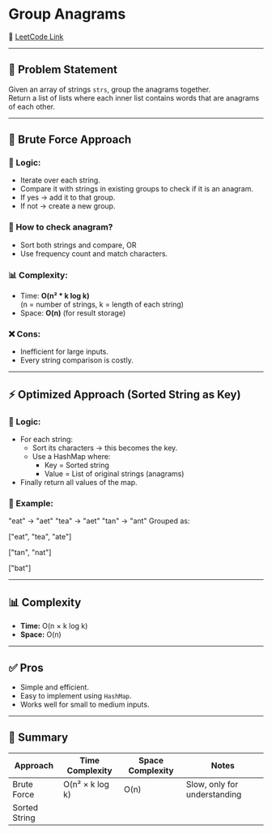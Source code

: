 # Group Anagrams

🔗 [LeetCode Link](https://leetcode.com/problems/group-anagrams/)

---

## 🧠 Problem Statement

Given an array of strings `strs`, group the anagrams together.  
Return a list of lists where each inner list contains words that are anagrams of each other.

---

## 🥉 Brute Force Approach

### 🔸 Logic:
- Iterate over each string.
- Compare it with strings in existing groups to check if it is an anagram.
- If yes → add it to that group.
- If not → create a new group.

### 🔹 How to check anagram?
- Sort both strings and compare, OR
- Use frequency count and match characters.

### 📊 Complexity:
- Time: **O(n² \* k log k)**  
  (n = number of strings, k = length of each string)
- Space: **O(n)** (for result storage)

### ❌ Cons:
- Inefficient for large inputs.
- Every string comparison is costly.

---

## ⚡ Optimized Approach (Sorted String as Key)

### 🔸 Logic:
- For each string:
    - Sort its characters → this becomes the key.
    - Use a HashMap where:
        - Key = Sorted string
        - Value = List of original strings (anagrams)
- Finally return all values of the map.

### 🔹 Example:

"eat" → "aet"
"tea" → "aet"
"tan" → "ant"
Grouped as:

["eat", "tea", "ate"]

["tan", "nat"]

["bat"]


---

## 📊 Complexity

- **Time:** O(n × k log k)
- **Space:** O(n)

---

## ✅ Pros

- Simple and efficient.
- Easy to implement using `HashMap`.
- Works well for small to medium inputs.

---

## 📌 Summary

| Approach           | Time Complexity     | Space Complexity | Notes                        |
|--------------------|---------------------|------------------|-------------------------------|
| Brute Force        | O(n² × k log k)     | O(n)             | Slow, only for understanding  |
| Sorted String


